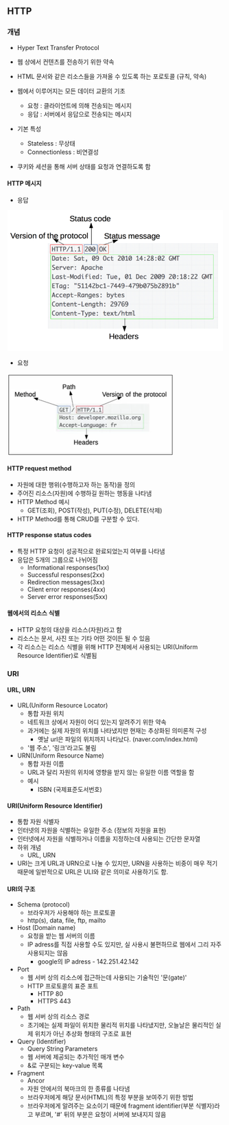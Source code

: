 ## HTTP

### 개념 

- Hyper Text Transfer Protocol
- 웹 상에서 컨텐츠를 전송하기 위한 약속
- HTML 문서와 같은 리소스들을 가져올 수 있도록 하는 포로토콜 (규칙, 약속)

- 웹에서 이루어지는 모든 데이터 교환의 기초
  - 요청 : 클라이언트에 의해 전송되는 메시지
  - 응답 : 서버에서 응답으로 전송되는 메시지 
- 기본 특성
  - Stateless : 무상태
  - Connectionless : 비연결성

- 쿠키와 세션을 통해 서버 상태를 요청과 연결하도록 함 

#### HTTP 메시지

- 응답

![응답](REST_API_INTRO.assets/응답.png)

- 요청

![요청](REST_API_INTRO.assets/요청.PNG)

#### HTTP request method

- 자원에 대한 행위(수행하고자 하는 동작)을 정의
- 주어진 리소스(자원)에 수행하길 원하는 행동을 나타냄
- HTTP Method 예시
  - GET(조회), POST(작성), PUT(수정), DELETE(삭제)
- HTTP Method를 통해 CRUD를 구분할 수 있다.

#### HTTP response status codes

- 특정 HTTP 요청이 성공적으로 완료되었는지 여부를 나타냄
- 응답은 5개의 그룹으로 나뉘어짐
  - Informational responses(1xx)
  - Successful responses(2xx)
  - Redirection messages(3xx)
  - Client error responses(4xx)
  - Server error responses(5xx)

#### 웹에서의 리소스 식별

- HTTP 요청의 대상을 리소스(자원)라고 함
- 리소스는 문서, 사진 또는 기타 어떤 것이든 될 수 있음
- 각 리소스는 리소스 식별을 위해 HTTP 전체에서 사용되는 URI(Uniform Resource Identifier)로 식별됨

### URI

#### URL, URN

- URL(Uniform Resource Locator)
  - 통합 자원 위치
  - 네트워크 상에서 자원이 어디 있는지 알려주기 위한 약속
  - 과거에는 실제 자원의 위치를 나타냈지만 현재는 추상화된 의미론적 구성
    - 옛날 url은 파일의 위치까지 나타났다. (naver.com/index.html)
  - '웹 주소', '링크'라고도 불림
- URN(Uniform Resource Name)
  - 통합 자원 이름
  - URL과 달리 자원의 위치에 영향을 받지 않는 유일한 이름 역할을 함 
  - 예시
    - ISBN (국제표준도서번호)

#### URI(Uniform Resource Identifier)

- 통합 자원 식별자
- 인터넷의 자원을 식별하는 유일한 주소 (정보의 자원을 표현)
- 인터넷에서 자원을 식별하거나 이름을 지정하는데 사용되는 간단한 문자열
- 하위 개념
  - URL, URN
- URI는 크게 URL과 URN으로 나눌 수 있지만, URN을 사용하는 비중이 매우 적기 때문에 일반적으로 URL은 ULI와 같은 의미로 사용하기도 함.

#### URI의 구조 

- Schema (protocol)
  -  브라우저가 사용해야 하는 프로토콜
  - http(s), data, file, ftp, mailto
- Host (Domain name)
  - 요청을 받는 웹 서버의 이름
  - IP adress를 직접 사용할 수도 있지만, 실 사용시 불편하므로 웹에서 그리 자주 사용되지는 않음
    - google의 IP adress - 142.251.42.142
- Port
  - 웹 서버 상의 리소스에 접근하는데 사용되는 기술적인 '문(gate)'
  - HTTP 프로토콜의 표준 포트
    - HTTP 80
    - HTTPS 443
- Path
  - 웹 서버 상의 리소스 경로
  - 초기에는 실제 파일이 위치한 물리적 위치를 나타냈지만, 오늘날은 물리적인 실제 위치가 아닌 추상화 형태의 구조로 표현 
- Query (Identifier)
  - Query String Parameters
  - 웹 서버에 제공되는 추가적인 매개 변수
  - &로 구분되는 key-value 목록
- Fragment
  - Ancor
  - 자원 안에서의 북마크의 한 종류를 나타냄
  - 브라우저에게 해당 문서(HTML)의 특정 부분을 보여주기 위한 방법
  - 브라우저에게 알려주는 요소이기 때문에 fragment identifier(부분 식별자)라고 부르며, '#' 뒤의 부분은 요청이 서버에 보내지지 않음
